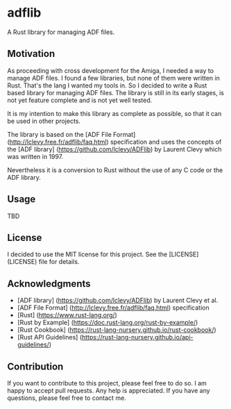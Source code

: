 # adflib

A Rust library for managing ADF files.

## Motivation

As proceeding with cross development for the Amiga, I needed a way to manage ADF files. I found a few libraries, but none of them were written in Rust. That's the lang I wanted my tools in. So I decided to write a Rust based library for managing ADF files. The library is still in its early stages, is not yet feature complete and is not yet well tested.

It is my intention to make this library as complete as possible, so that it can be used in other projects.

The library is based on the [ADF File Format] (http://lclevy.free.fr/adflib/faq.html) specification and uses the concepts of the [ADF library] (https://github.com/lclevy/ADFlib) by Laurent Clevy which was written in 1997.

Nevertheless it is a conversion to Rust without the use of any C code or the ADF library.
## Usage

TBD

## License 

I decided to use the MIT license for this project. See the [LICENSE] (LICENSE) file for details.

## Acknowledgments

* [ADF library] (https://github.com/lclevy/ADFlib) by Laurent Clevy et al.
* [ADF File Format] (http://lclevy.free.fr/adflib/faq.html) specification
* [Rust] (https://www.rust-lang.org/)
* [Rust by Example] (https://doc.rust-lang.org/rust-by-example/)
* [Rust Cookbook] (https://rust-lang-nursery.github.io/rust-cookbook/)
* [Rust API Guidelines] (https://rust-lang-nursery.github.io/api-guidelines/)

## Contribution 

If you want to contribute to this project, please feel free to do so. I am happy to accept pull requests. Any help is appreciated. If you have any questions, please feel free to contact me.


